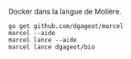 Docker dans la langue de Molière.

    go get github.com/dgageot/marcel
    marcel --aide
    marcel lance --aide
    marcel lance dgageot/bio